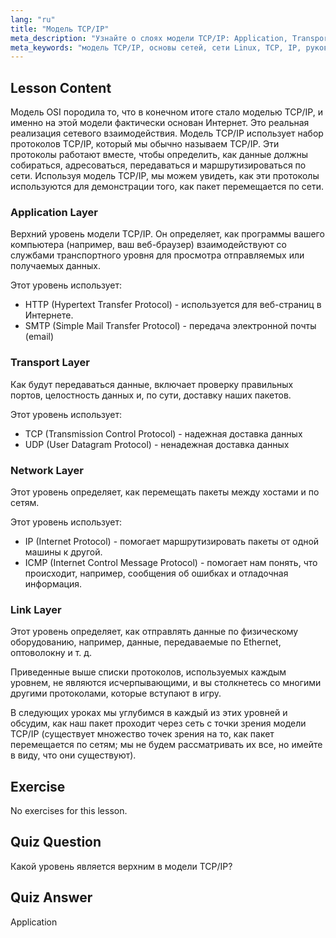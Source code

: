 ```yaml
---
lang: "ru"
title: "Модель TCP/IP"
meta_description: "Узнайте о слоях модели TCP/IP: Application, Transport, Network и Link. Поймите, как данные передаются по сетям. Начните свой путь в сетевых технологиях Linux!"
meta_keywords: "модель TCP/IP, основы сетей, сети Linux, TCP, IP, руководство для начинающих, сетевые уровни, руководство"
---
```


## Lesson Content

Модель OSI породила то, что в конечном итоге стало моделью TCP/IP, и именно на этой модели фактически основан Интернет. Это реальная реализация сетевого взаимодействия. Модель TCP/IP использует набор протоколов TCP/IP, который мы обычно называем TCP/IP. Эти протоколы работают вместе, чтобы определить, как данные должны собираться, адресоваться, передаваться и маршрутизироваться по сети. Используя модель TCP/IP, мы можем увидеть, как эти протоколы используются для демонстрации того, как пакет перемещается по сети.

### Application Layer

Верхний уровень модели TCP/IP. Он определяет, как программы вашего компьютера (например, ваш веб-браузер) взаимодействуют со службами транспортного уровня для просмотра отправляемых или получаемых данных.

Этот уровень использует:

- HTTP (Hypertext Transfer Protocol) - используется для веб-страниц в Интернете.
- SMTP (Simple Mail Transfer Protocol) - передача электронной почты (email)

### Transport Layer

Как будут передаваться данные, включает проверку правильных портов, целостность данных и, по сути, доставку наших пакетов.

Этот уровень использует:

- TCP (Transmission Control Protocol) - надежная доставка данных
- UDP (User Datagram Protocol) - ненадежная доставка данных

### Network Layer

Этот уровень определяет, как перемещать пакеты между хостами и по сетям.

Этот уровень использует:

- IP (Internet Protocol) - помогает маршрутизировать пакеты от одной машины к другой.
- ICMP (Internet Control Message Protocol) - помогает нам понять, что происходит, например, сообщения об ошибках и отладочная информация.

### Link Layer

Этот уровень определяет, как отправлять данные по физическому оборудованию, например, данные, передаваемые по Ethernet, оптоволокну и т. д.

Приведенные выше списки протоколов, используемых каждым уровнем, не являются исчерпывающими, и вы столкнетесь со многими другими протоколами, которые вступают в игру.

В следующих уроках мы углубимся в каждый из этих уровней и обсудим, как наш пакет проходит через сеть с точки зрения модели TCP/IP (существует множество точек зрения на то, как пакет перемещается по сетям; мы не будем рассматривать их все, но имейте в виду, что они существуют).

## Exercise

No exercises for this lesson.

## Quiz Question

Какой уровень является верхним в модели TCP/IP?

## Quiz Answer

Application
